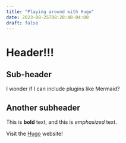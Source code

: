 ```yaml
---
title: "Playing around with Hugo"
date: 2023-08-25T08:28:48-04:00
draft: false
---
```


# Header!!!

## Sub-header

I wonder if I can include plugins like Mermaid?

## Another subheader

This is **bold** text, and this is *emphasized* text.

Visit the [Hugo](https://gohugo.io) website!
